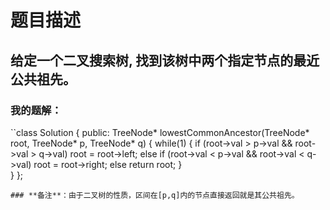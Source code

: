 # 题目描述
## 给定一个二叉搜索树, 找到该树中两个指定节点的最近公共祖先。
### 我的题解：
``class Solution {
public:
    TreeNode* lowestCommonAncestor(TreeNode* root, TreeNode* p, TreeNode* q) {
        while(1) {
            if (root->val > p->val && root->val > q->val) root = root->left;
            else if (root->val < p->val && root->val < q->val) root = root->right;
            else return root;
        }      
    }
};
```
### **备注**：由于二叉树的性质，区间在[p,q]内的节点直接返回就是其公共祖先。